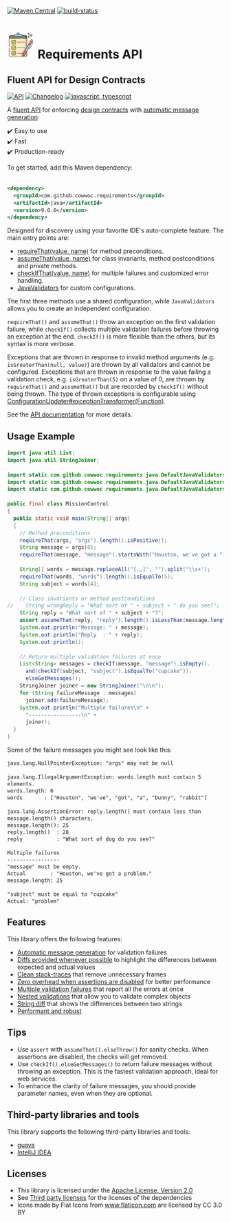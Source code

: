 [![Maven Central](https://maven-badges.herokuapp.com/maven-central/com.github.cowwoc.requirements/java/badge.svg)](https://search.maven.org/search?q=g:com.github.cowwoc.requirements)
[![build-status](../../workflows/Build/badge.svg)](../../actions?query=workflow%3ABuild)

# <img src="docs/checklist.svg" width=64 height=64 alt="checklist"> Requirements API
## Fluent API for Design Contracts

[![API](https://img.shields.io/badge/api_docs-5B45D5.svg)](https://cowwoc.github.io/requirements.java/9.0.0/docs/api/)
[![Changelog](https://img.shields.io/badge/changelog-A345D5.svg)](docs/Changelog.md)
[![javascript, typescript](https://img.shields.io/badge/other%20languages-javascript,%20typescript-457FD5.svg)](../../../requirements.js)

A [fluent API](https://en.m.wikipedia.org/docs/Fluent_interface) for enforcing
[design contracts](https://en.wikipedia.org/docs/Design_by_contract) with
[automatic message generation](docs/Features.md#automatic-message-generation):

✔️ Easy to use  
✔️ Fast  
✔️ Production-ready

To get started, add this Maven dependency:

```xml

<dependency>
  <groupId>com.github.cowwoc.requirements</groupId>
  <artifactId>java</artifactId>
  <version>9.0.0</version>
</dependency>
```

Designed for discovery using your favorite IDE's auto-complete feature.
The main entry points are:

* [requireThat(value, name)](https://cowwoc.github.io/requirements.java/9.0.0/docs/api/com.github.cowwoc.requirements/com/github/cowwoc/requirements/java/DefaultJavaValidators.html#requireThat(T,java.lang.String)) for method preconditions.
* [assumeThat(value, name)](https://cowwoc.github.io/requirements.java/9.0.0/docs/api/com.github.cowwoc.requirements/com/github/cowwoc/requirements/java/DefaultJavaValidators.html#assumeThat(T,java.lang.String)) for class invariants, method postconditions and private methods.
* [checkIfThat(value, name)](https://cowwoc.github.io/requirements.java/9.0.0/docs/api/com.github.cowwoc.requirements/com/github/cowwoc/requirements/java/DefaultJavaValidators.html#checkIf(T,java.lang.String)) for multiple failures and customized error handling.
* [JavaValidators](https://cowwoc.github.io/requirements.java/9.0.0/docs/api/com.github.cowwoc.requirements/com/github/cowwoc/requirements/java/JavaValidators.html) for custom configurations.

The first three methods use a shared configuration, while `JavaValidators` allows you to create an independent
configuration.

`requireThat()` and `assumeThat()` throw an exception on the first validation failure,
while `checkIf()` collects multiple validation failures before throwing an exception at the end.
`checkIf()` is more flexible than the others, but its syntax is more verbose.

Exceptions that are thrown in response to invalid method arguments (e.g. `isGreaterThan(null, value)`) are
thrown by all validators and cannot be configured. Exceptions that are thrown in response to the value
failing a validation check, e.g. `isGreaterThan(5)` on a value of 0, are thrown by `requireThat()` and
`assumeThat()` but are recorded by `checkIf()` without being thrown. The type of thrown exceptions is
configurable using [ConfigurationUpdater#exceptionTransformer(Function)](https://cowwoc.github.io/requirements.java/9.0.0/docs/api/com.github.cowwoc.requirements/com/github/cowwoc/requirements/java/ConfigurationUpdater.html#exceptionTransformer(java.util.function.Function)).

See the [API documentation](https://cowwoc.github.io/requirements.java/9.0.0/docs/api/) for more details.

## Usage Example

```java
import java.util.List;
import java.util.StringJoiner;

import static com.github.cowwoc.requirements.java.DefaultJavaValidators.assumeThat;
import static com.github.cowwoc.requirements.java.DefaultJavaValidators.checkIf;
import static com.github.cowwoc.requirements.java.DefaultJavaValidators.requireThat;

public final class MissionControl
{
  public static void main(String[] args)
  {
    // Method preconditions
    requireThat(args, "args").length().isPositive();
    String message = args[0];
    requireThat(message, "message").startsWith("Houston, we've got a ").endsWith(".");

    String[] words = message.replaceAll("[.,]", "").split("\\s+");
    requireThat(words, "words").length().isEqualTo(5);
    String subject = words[4];

    // Class invariants or method postconditions
//    String wrongReply = "What sort of " + subject + " do you see?";
    String reply = "What sort of " + subject + "?";
    assert assumeThat(reply, "reply").length().isLessThan(message.length(), "message.length()").elseThrow();
    System.out.println("Message: " + message);
    System.out.println("Reply  : " + reply);
    System.out.println();

    // Return multiple validation failures at once
    List<String> messages = checkIf(message, "message").isEmpty().
      and(checkIf(subject, "subject").isEqualTo("cupcake")).
      elseGetMessages();
    StringJoiner joiner = new StringJoiner("\n\n");
    for (String failureMessage : messages)
      joiner.add(failureMessage);
    System.out.println("Multiple failures\n" +
      "-----------------\n" +
      joiner);
  }
}
```

Some of the failure messages you might see look like this:

```
java.lang.NullPointerException: "args" may not be null

java.lang.IllegalArgumentException: words.length must contain 5 elements.
words.length: 6
words       : ["Houston", "we've", "got", "a", "bunny", "rabbit"]

java.lang.AssertionError: reply.length() must contain less than message.length() characters.
message.length(): 25
reply.length()  : 28
reply           : "What sort of dog do you see?"

Multiple failures
-----------------
"message" must be empty.
Actual        : "Houston, we've got a problem."
message.length: 25

"subject" must be equal to "cupcake"
Actual: "problem"
```

## Features

This library offers the following features:

* [Automatic message generation](docs/Features.md#automatic-message-generation) for validation failures
* [Diffs provided whenever possible](docs/Features.md#diffs-provided-whenever-possible) to highlight the
  differences between expected and actual values
* [Clean stack-traces](docs/Features.md#clean-stack-traces) that remove unnecessary frames
* [Zero overhead when assertions are disabled](docs/Features.md#assertion-support) for better performance
* [Multiple validation failures](docs/Features.md#multiple-validation-failures) that report all the errors at
  once
* [Nested validations](docs/Features.md#nested-validations) that allow you to validate complex objects
* [String diff](docs/Features.md#string-diff) that shows the differences between two strings
* [Performant and robust](docs/Performance.md)

## Tips

* Use `assert` with `assumeThat().elseThrow()` for sanity checks. When assertions are disabled, the checks will get removed.
* Use `checkIf().elseGetMessages()` to return failure messages without throwing an exception.
  This is the fastest validation approach, ideal for web services.
* To enhance the clarity of failure messages, you should provide parameter names, even when they are optional.

## Third-party libraries and tools

This library supports the following third-party libraries and tools:

* [guava](docs/Supported_Libraries.md)
* [IntelliJ IDEA](docs/Supported_Tools.md)

## Licenses

* This library is licensed under the [Apache License, Version 2.0](LICENSE)
* See [Third party licenses](LICENSE-3RD-PARTY.md) for the licenses of the dependencies
* Icons made by Flat Icons from www.flaticon.com are licensed by CC 3.0 BY
